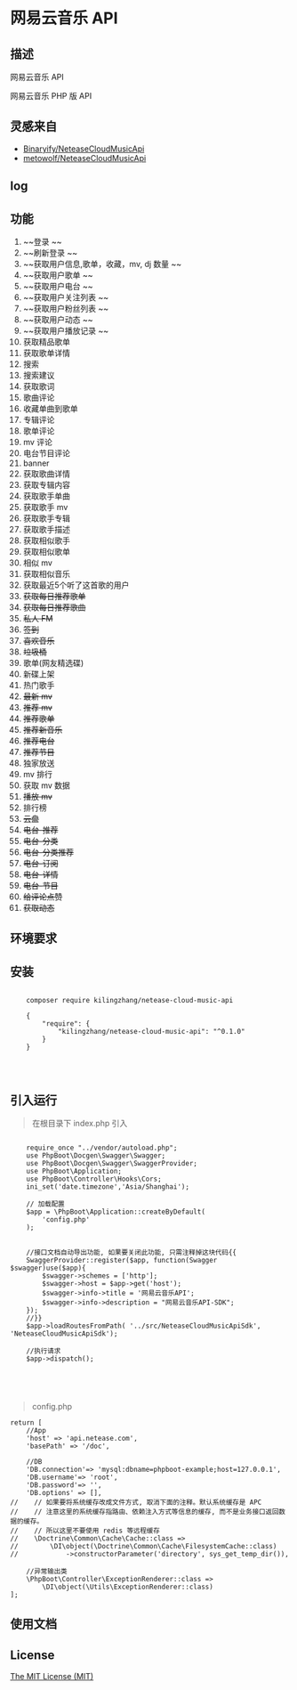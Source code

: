 # 网易云音乐 API

## 描述

网易云音乐 API

网易云音乐 PHP 版 API


## 灵感来自

- [Binaryify/NeteaseCloudMusicApi]("https://binaryify.github.io/NeteaseCloudMusicApi/")
- [metowolf/NeteaseCloudMusicApi]("https://github.com/metowolf/NeteaseCloudMusicApi")

## log

## 功能
1. ~~登录 ~~
2. ~~刷新登录 ~~
3. ~~获取用户信息,歌单，收藏，mv, dj 数量 ~~
4. ~~获取用户歌单 ~~
5. ~~获取用户电台 ~~
6. ~~获取用户关注列表 ~~
7. ~~获取用户粉丝列表 ~~
8. ~~获取用户动态 ~~
9. ~~获取用户播放记录 ~~
10. 获取精品歌单 
11. 获取歌单详情
12. 搜索
13. 搜索建议
14. 获取歌词
15. 歌曲评论
16. 收藏单曲到歌单
17. 专辑评论
18. 歌单评论
19. mv 评论
20. 电台节目评论
21. banner
22. 获取歌曲详情
23. 获取专辑内容
24. 获取歌手单曲
25. 获取歌手 mv
26. 获取歌手专辑
27. 获取歌手描述
28. 获取相似歌手
29. 获取相似歌单
30. 相似 mv
31. 获取相似音乐
32. 获取最近5个听了这首歌的用户
33. ~~获取每日推荐歌单~~
34. ~~获取每日推荐歌曲~~
35. ~~私人 FM~~
36. ~~签到~~
37. ~~喜欢音乐~~
38. ~~垃圾桶~~
39. 歌单(网友精选碟)
40. 新碟上架
41. 热门歌手
42. ~~最新 mv~~
43. ~~推荐 mv~~
44. ~~推荐歌单~~
45. ~~推荐新音乐~~
46. ~~推荐电台~~
47. ~~推荐节目~~ 
48. 独家放送
49. mv 排行
50. 获取 mv 数据
51. ~~播放 mv~~
52. 排行榜
53. ~~云盘~~
54. ~~电台-推荐~~
55. ~~电台-分类~~
56. ~~电台-分类推荐~~
57. ~~电台-订阅~~
58. ~~电台-详情~~
59. ~~电台-节目~~
60. ~~给评论点赞~~
61. ~~获取动态~~

## 环境要求


## 安装



```

    composer require kilingzhang/netease-cloud-music-api
    
    {
        "require": {
    		"kilingzhang/netease-cloud-music-api": "^0.1.0"
        }
    }

    
    

```

## 引入运行

> 在根目录下 index.php 引入

```

    require_once "../vendor/autoload.php";
    use PhpBoot\Docgen\Swagger\Swagger;
    use PhpBoot\Docgen\Swagger\SwaggerProvider;
    use PhpBoot\Application;
    use PhpBoot\Controller\Hooks\Cors;
    ini_set('date.timezone','Asia/Shanghai');
    
    // 加载配置
    $app = \PhpBoot\Application::createByDefault(
        'config.php'
    );
    
    
    //接口文档自动导出功能, 如果要关闭此功能, 只需注释掉这块代码{{
    SwaggerProvider::register($app, function(Swagger $swagger)use($app){
        $swagger->schemes = ['http'];
        $swagger->host = $app->get('host');
        $swagger->info->title = '网易云音乐API';
        $swagger->info->description = "网易云音乐API-SDK";
    });
    //}}
    $app->loadRoutesFromPath( '../src/NeteaseCloudMusicApiSdk', 'NeteaseCloudMusicApiSdk');
    
    //执行请求
    $app->dispatch();

    
    
    
```

> config.php
```
return [
    //App
    'host' => 'api.netease.com',
    'basePath' => '/doc',

    //DB
    'DB.connection'=> 'mysql:dbname=phpboot-example;host=127.0.0.1',
    'DB.username'=> 'root',
    'DB.password'=> '',
    'DB.options' => [],
//    // 如果要将系统缓存改成文件方式, 取消下面的注释。默认系统缓存是 APC
//    // 注意这里的系统缓存指路由、依赖注入方式等信息的缓存, 而不是业务接口返回数据的缓存。
//    // 所以这里不要使用 redis 等远程缓存
//    \Doctrine\Common\Cache\Cache::class =>
//        \DI\object(\Doctrine\Common\Cache\FilesystemCache::class)
//            ->constructorParameter('directory', sys_get_temp_dir()),

    //异常输出类
    \PhpBoot\Controller\ExceptionRenderer::class =>
        \DI\object(\Utils\ExceptionRenderer::class)
];

```

## 使用文档



## License
[The MIT License (MIT)]("https://github.com/kilingzhang/NeteaseCloudMusicApi/blob/master/LICENSE")
